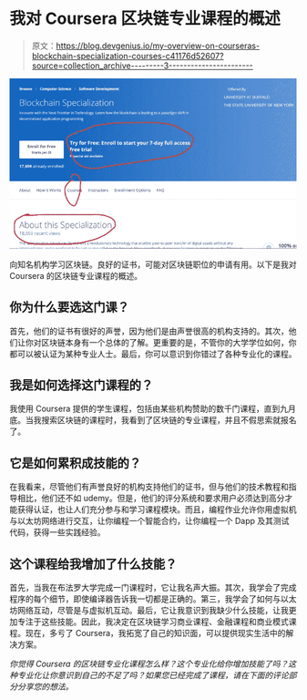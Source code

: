 # 我对 Coursera 区块链专业课程的概述

> 原文：<https://blog.devgenius.io/my-overview-on-courseras-blockchain-specialization-courses-c41176d52607?source=collection_archive---------3----------------------->

![](img/588d25f22d39ed7e3d054244d428399e.png)

向知名机构学习区块链。良好的证书，可能对区块链职位的申请有用。以下是我对 Coursera 的区块链专业课程的概述。

## 你为什么要选这门课？

首先，他们的证书有很好的声誉，因为他们是由声誉很高的机构支持的。其次，他们让你对区块链本身有一个总体的了解。更重要的是，不管你的大学学位如何，你都可以被认证为某种专业人士。最后，你可以意识到你错过了各种专业化的课程。

## 我是如何选择这门课程的？

我使用 Coursera 提供的学生课程，包括由某些机构赞助的数千门课程，直到九月底。当我搜索区块链的课程时，我看到了区块链的专业课程，并且不假思索就报名了。

## 它是如何累积成技能的？

在我看来，尽管他们有声誉良好的机构支持他们的证书，但与他们的技术教程和指导相比，他们还不如 udemy。但是，他们的评分系统和要求用户必须达到高分才能获得认证，也让人们充分参与和学习课程模块。而且，编程作业允许你用虚拟机与以太坊网络进行交互，让你编程一个智能合约，让你编程一个 Dapp 及其测试代码，获得一些实践经验。

## 这个课程给我增加了什么技能？

首先，当我在布法罗大学完成一门课程时，它让我名声大振。其次，我学会了完成程序的每个细节，即使编译器告诉我一切都是正确的。第三，我学会了如何与以太坊网络互动，尽管是与虚拟机互动。最后，它让我意识到我缺少什么技能，让我更加专注于这些技能。因此，我决定在区块链学习商业课程、金融课程和商业模式课程。现在，多亏了 Coursera，我拓宽了自己的知识面，可以提供现实生活中的解决方案。

*你觉得 Coursera 的区块链专业化课程怎么样？这个专业化给你增加技能了吗？这种专业化让你意识到自己的不足了吗？如果您已经完成了课程，请在下面的评论部分分享您的想法。*